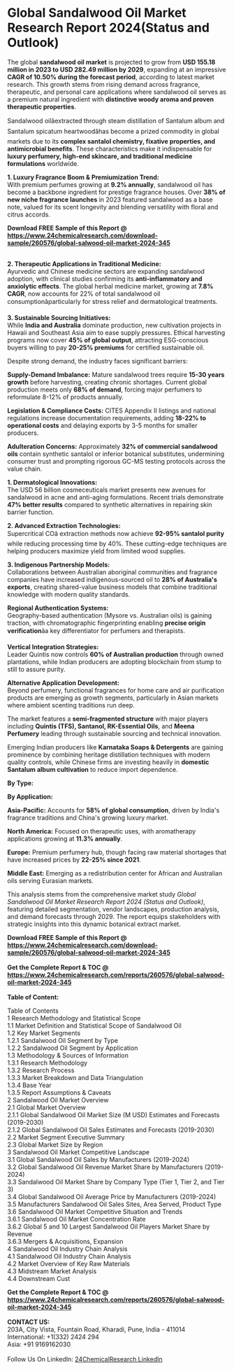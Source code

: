 <h1>Global Sandalwood Oil Market Research Report 2024(Status and Outlook)</h1><p>The global <strong>sandalwood oil market</strong> is projected to grow from <strong>USD 155.18 million in 2023 to USD 282.49 million by 2029</strong>, expanding at an impressive <strong>CAGR of 10.50% during the forecast period</strong>, according to latest market research. This growth stems from rising demand across fragrance, therapeutic, and personal care applications where sandalwood oil serves as a premium natural ingredient with <strong>distinctive woody aroma and proven therapeutic properties</strong>.</p><p>Sandalwood oilâextracted through steam distillation of Santalum album and Santalum spicatum heartwoodâhas become a prized commodity in global markets due to its <strong>complex santalol chemistry, fixative properties, and antimicrobial benefits</strong>. These characteristics make it indispensable for <strong>luxury perfumery, high-end skincare, and traditional medicine formulations</strong> worldwide.</p><p><strong>1. Luxury Fragrance Boom &amp; Premiumization Trend:</strong><br>
With premium perfumes growing at <strong>9.2% annually</strong>, sandalwood oil has become a backbone ingredient for prestige fragrance houses. Over <strong>38% of new niche fragrance launches</strong> in 2023 featured sandalwood as a base note, valued for its scent longevity and blending versatility with floral and citrus accords.</p><div><b>Download FREE Sample of this Report @ 
            <a href="https://www.24chemicalresearch.com/download-sample/260576/global-salwood-oil-market-2024-345">
            https://www.24chemicalresearch.com/download-sample/260576/global-salwood-oil-market-2024-345</a></b></div><br><p><strong>2. Therapeutic Applications in Traditional Medicine:</strong><br>
Ayurvedic and Chinese medicine sectors are expanding sandalwood adoption, with clinical studies confirming its <strong>anti-inflammatory and anxiolytic effects</strong>. The global herbal medicine market, growing at <strong>7.8% CAGR</strong>, now accounts for 22% of total sandalwood oil consumptionâparticularly for stress relief and dermatological treatments.</p><p><strong>3. Sustainable Sourcing Initiatives:</strong><br>
While <strong>India and Australia</strong> dominate production, new cultivation projects in Hawaii and Southeast Asia aim to ease supply pressures. Ethical harvesting programs now cover <strong>45% of global output</strong>, attracting ESG-conscious buyers willing to pay <strong>20-25% premiums</strong> for certified sustainable oil.</p><p>Despite strong demand, the industry faces significant barriers:</p><p><strong>Supply-Demand Imbalance:</strong> Mature sandalwood trees require <strong>15-30 years growth</strong> before harvesting, creating chronic shortages. Current global production meets only <strong>68% of demand</strong>, forcing major perfumers to reformulate 8-12% of products annually.</p><p><strong>Legislation &amp; Compliance Costs:</strong> CITES Appendix II listings and national regulations increase documentation requirements, adding <strong>18-22% to operational costs</strong> and delaying exports by 3-5 months for smaller producers.</p><p><strong>Adulteration Concerns:</strong> Approximately <strong>32% of commercial sandalwood oils</strong> contain synthetic santalol or inferior botanical substitutes, undermining consumer trust and prompting rigorous GC-MS testing protocols across the value chain.</p><p><strong>1. Dermatological Innovations:</strong><br>
The USD 56 billion cosmeceuticals market presents new avenues for sandalwood in acne and anti-aging formulations. Recent trials demonstrate <strong>47% better results</strong> compared to synthetic alternatives in repairing skin barrier function.</p><p><strong>2. Advanced Extraction Technologies:</strong><br>
Supercritical COâ extraction methods now achieve <strong>92-95% santalol purity</strong> while reducing processing time by 40%. These cutting-edge techniques are helping producers maximize yield from limited wood supplies.</p><p><strong>3. Indigenous Partnership Models:</strong><br>
Collaborations between Australian aboriginal communities and fragrance companies have increased indigenous-sourced oil to <strong>28% of Australia's exports</strong>, creating shared-value business models that combine traditional knowledge with modern quality standards.</p><p><strong>Regional Authentication Systems:</strong><br>
	Geography-based authentication (Mysore vs. Australian oils) is gaining traction, with chromatographic fingerprinting enabling <strong>precise origin verification</strong>âa key differentiator for perfumers and therapists.</p><p><strong>Vertical Integration Strategies:</strong><br>
	Leader Quintis now controls <strong>60% of Australian production</strong> through owned plantations, while Indian producers are adopting blockchain from stump to still to assure purity.</p><p><strong>Alternative Application Development:</strong><br>
	Beyond perfumery, functional fragrances for home care and air purification products are emerging as growth segments, particularly in Asian markets where ambient scenting traditions run deep.</p><p>The market features a <strong>semi-fragmented structure</strong> with major players including <strong>Quintis (TFS), Santanol, RK-Essential Oils</strong>, and <strong>Meena Perfumery</strong> leading through sustainable sourcing and technical innovation.</p><p>Emerging Indian producers like <strong>Karnataka Soaps &amp; Detergents</strong> are gaining prominence by combining heritage distillation techniques with modern quality controls, while Chinese firms are investing heavily in <strong>domestic Santalum album cultivation</strong> to reduce import dependence.</p><p><strong>By Type:</strong></p><p><strong>By Application:</strong></p><p><strong>Asia-Pacific:</strong> Accounts for <strong>58% of global consumption</strong>, driven by India's fragrance traditions and China's growing luxury market.</p><p><strong>North America:</strong> Focused on therapeutic uses, with aromatherapy applications growing at <strong>11.3% annually</strong>.</p><p><strong>Europe:</strong> Premium perfumery hub, though facing raw material shortages that have increased prices by <strong>22-25% since 2021</strong>.</p><p><strong>Middle East:</strong> Emerging as a redistribution center for African and Australian oils serving Eurasian markets.</p><p>This analysis stems from the comprehensive market study <em>Global Sandalwood Oil Market Research Report 2024 (Status and Outlook)</em>, featuring detailed segmentation, vendor landscapes, production analysis, and demand forecasts through 2029. The report equips stakeholders with strategic insights into this dynamic botanical extract market.</p><div><b>Download FREE Sample of this Report @ 
            <a href="https://www.24chemicalresearch.com/download-sample/260576/global-salwood-oil-market-2024-345">
            https://www.24chemicalresearch.com/download-sample/260576/global-salwood-oil-market-2024-345</a></b></div><br><div><b>Get the Complete Report & TOC @ 
            <a href="https://www.24chemicalresearch.com/reports/260576/global-salwood-oil-market-2024-345">
            https://www.24chemicalresearch.com/reports/260576/global-salwood-oil-market-2024-345</a></b></div><br>
            <b>Table of Content:</b><p>Table of Contents<br />
1 Research Methodology and Statistical Scope<br />
1.1 Market Definition and Statistical Scope of Sandalwood Oil<br />
1.2 Key Market Segments<br />
1.2.1 Sandalwood Oil Segment by Type<br />
1.2.2 Sandalwood Oil Segment by Application<br />
1.3 Methodology & Sources of Information<br />
1.3.1 Research Methodology<br />
1.3.2 Research Process<br />
1.3.3 Market Breakdown and Data Triangulation<br />
1.3.4 Base Year<br />
1.3.5 Report Assumptions & Caveats<br />
2 Sandalwood Oil Market Overview<br />
2.1 Global Market Overview<br />
2.1.1 Global Sandalwood Oil Market Size (M USD) Estimates and Forecasts (2019-2030)<br />
2.1.2 Global Sandalwood Oil Sales Estimates and Forecasts (2019-2030)<br />
2.2 Market Segment Executive Summary<br />
2.3 Global Market Size by Region<br />
3 Sandalwood Oil Market Competitive Landscape<br />
3.1 Global Sandalwood Oil Sales by Manufacturers (2019-2024)<br />
3.2 Global Sandalwood Oil Revenue Market Share by Manufacturers (2019-2024)<br />
3.3 Sandalwood Oil Market Share by Company Type (Tier 1, Tier 2, and Tier 3)<br />
3.4 Global Sandalwood Oil Average Price by Manufacturers (2019-2024)<br />
3.5 Manufacturers Sandalwood Oil Sales Sites, Area Served, Product Type<br />
3.6 Sandalwood Oil Market Competitive Situation and Trends<br />
3.6.1 Sandalwood Oil Market Concentration Rate<br />
3.6.2 Global 5 and 10 Largest Sandalwood Oil Players Market Share by Revenue<br />
3.6.3 Mergers & Acquisitions, Expansion<br />
4 Sandalwood Oil Industry Chain Analysis<br />
4.1 Sandalwood Oil Industry Chain Analysis<br />
4.2 Market Overview of Key Raw Materials<br />
4.3 Midstream Market Analysis<br />
4.4 Downstream Cust</p><div><b>Get the Complete Report & TOC @ 
            <a href="https://www.24chemicalresearch.com/reports/260576/global-salwood-oil-market-2024-345">
            https://www.24chemicalresearch.com/reports/260576/global-salwood-oil-market-2024-345</a></b></div><br><b>CONTACT US:</b><br>
            203A, City Vista, Fountain Road, Kharadi, Pune, India - 411014<br>
            International: +1(332) 2424 294<br>
            Asia: +91 9169162030 <br><br>
            Follow Us On LinkedIn: <a href="https://www.linkedin.com/company/24chemicalresearch/">24ChemicalResearch LinkedIn</a>
